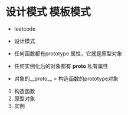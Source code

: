 # 设计模式 模板模式
  - leetcode
  - 设计模式

  - 任何函数都有prototype 属性，它就是原型对象
  - 任何实例化后的对象都有 __proto__ 私有属性
  - 对象的__proto__ = 构造函数的prototype对象
  1. 构造函数
  2. 原型对象
  3. 实例